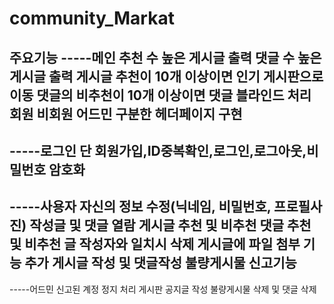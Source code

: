 # community_Markat
주요기능
-----메인
 추천 수 높은 게시글 출력 
 댓글 수 높은 게시글 출력
 게시글 추천이 10개 이상이면
 인기 게시판으로 이동
 댓글의 비추천이 10개 이상이면 댓글 블라인드 처리
 회원 비회원 어드민 구분한 헤더페이지 구현
--------
-----로그인 단
 회원가입,ID중복확인,로그인,로그아웃,비밀번호 암호화
-----------
-----사용자
 자신의 정보 수정(닉네임, 비밀번호, 프로필사진)
 작성글 및 댓글 열람
 게시글 추천 및 비추천
 댓글 추천 및 비추천
 글 작성자와 일치시 삭제
 게시글에 파일 첨부 기능 추가
 게시글 작성 및 댓글작성
 불량게시물 신고기능 
---------
-----어드민
 신고된 계정 정지 처리
 게시판 공지글 작성
 불량게시물 삭제 및 댓글 삭제
